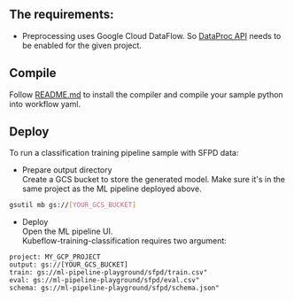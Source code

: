 ## The requirements:
* Preprocessing uses Google Cloud DataFlow. So [DataProc API](https://cloud.google.com/endpoints/docs/openapi/enable-api) needs to be enabled for the given project.

## Compile
Follow [README.md](https://github.com/googleprivate/ml/blob/master/samples/README.md) to install the compiler and 
compile your sample python into workflow yaml.

## Deploy
To run a classification training pipeline sample with SFPD data:
* Prepare output directory  
Create a GCS bucket to store the generated model. Make sure it's in the same project as the ML pipeline deployed above.

```bash
gsutil mb gs://[YOUR_GCS_BUCKET]
```

* Deploy  
Open the ML pipeline UI.  
Kubeflow-training-classification requires two argument:

```
project: MY_GCP_PROJECT
output: gs://[YOUR_GCS_BUCKET]
train: gs://ml-pipeline-playground/sfpd/train.csv"
eval: gs://ml-pipeline-playground/sfpd/eval.csv"
schema: gs://ml-pipeline-playground/sfpd/schema.json"
```

<!---
#TODO: this will be added to the readme after testing. argo commands would mislead users from the web console.

To run a classification training pipeline sample with SFPD data:

argo submit xgboost-training-roc.yaml \
     -p project=MY_GCP_PROJECT \
     -p output="gs://my-bucket/sfpdmodel" \
     -p train="gs://ml-pipeline-playground/sfpd/train.csv" \
     -p eval="gs://ml-pipeline-playground/sfpd/eval.csv" \
     -p schema="gs://ml-pipeline-playground/sfpd/schema.json" \
     -p target=resolution \
     -p trueclass=ACTION \
     -p workers=2 \
     -p rounds=100 \
     -p conf=gs://ml-pipeline-playground/trainconfcla.json \
     --entrypoint xgboost-training

To run a classification training pipeline sample with 20NewsGroups data:

argo submit xgboost-training-cm.yaml \
     -p project=MY_GCP_PROJECT \
     -p output="gs://my-bucket/newsmodel" \
     -p train="gs://ml-pipeline-playground/newsgroup/train.csv" \
     -p eval="gs://ml-pipeline-playground/newsgroup/eval.csv" \
     -p schema="gs://ml-pipeline-playground/newsgroup/schema.json" \
     -p target=news_label \
     -p workers=2 \
     -p rounds=200 \
     -p conf=gs://ml-pipeline-playground/trainconfcla.json \
     --entrypoint xgboost-training


To run an evaluation pipeline sample with 20NewsGroups model & testdata:

argo submit xgboost-evaluation.yaml \
     -p project=MY_GCP_PROJECT \
     -p output="gs://my-bucket/newsmodel" \
     -p eval="gs://ml-pipeline-playground/newsgroup/eval.csv" \
     -p model="gs://ml-pipeline-playground/newsgroup/model/model" \
     -p target=news_label \
     -p trueclass=talk.politics.mideast \
     -p analysis=gs://ml-pipeline-playground/newsgroup/analysis/ \
     --entrypoint xgboost-evaluation
--->


